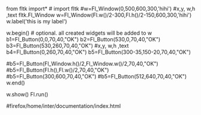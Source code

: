 from fltk import* # import fltk
#w=Fl_Window(0,500,600,300,'hihi') #x,y, w,h ,text  fltk.Fl_Window
w=Fl_Window(Fl.w()/2-300,Fl.h()/2-150,600,300,'hihi')
w.label('this is my label')

w.begin() # optional. all created widgets will be added to w
b1=Fl_Button(0,0,70,40,"OK")
b2=Fl_Button(530,0,70,40,"OK")
b3=Fl_Button(530,260,70,40,"OK")  #x,y, w,h ,text
b4=Fl_Button(0,260,70,40,"OK")
b5=Fl_Button(300-35,150-20,70,40,"OK")

#b5=Fl_Button(Fl_Window.h()/2,Fl_Window.w()/2,70,40,"OK")
#b5=Fl_Button(Fl.h(),Fl.w()/2,70,40,"OK")
#b5=Fl_Button(300,600,70,40,"OK")
#b5=Fl_Button(512,640,70,40,"OK")
w.end()

w.show()
Fl.run()

#firefox/home/inter/documentation/index.html
